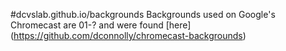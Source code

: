#dcvslab.github.io/backgrounds
Backgrounds used on Google's Chromecast are 01-? and were found [here] (https://github.com/dconnolly/chromecast-backgrounds)
